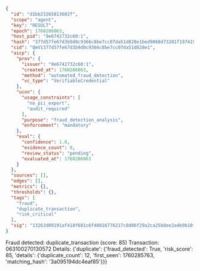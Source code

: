 ```json
{
  "id": "d1bb23265813602f",
  "scope": "agent",
  "key": "RESULT",
  "epoch": 1760286063,
  "host_pid": "9e6742732c60:1",
  "hash": "377d57fe67d3b9d0c9366c8be7cc07da51d828e1bed9068d73201f19741982be",
  "cid": "QmV1377d57fe67d3b9d0c9366c8be7cc07da51d828e1",
  "aicp": {
    "prov": {
      "issuer": "9e6742732c60:1",
      "created_at": 1760286063,
      "method": "automated_fraud_detection",
      "vc_type": "VerifiableCredential"
    },
    "ucon": {
      "usage_constraints": [
        "no_pii_export",
        "audit_required"
      ],
      "purpose": "fraud_detection_analysis",
      "enforcement": "mandatory"
    },
    "eval": {
      "confidence": 1.0,
      "evidence_count": 0,
      "review_status": "pending",
      "evaluated_at": 1760286063
    }
  },
  "sources": [],
  "edges": [],
  "metrics": {},
  "thresholds": {},
  "tags": [
    "fraud",
    "duplicate_transaction",
    "risk_critical"
  ],
  "sig": "13263d09191af418f681c6f48016776217c8d06f29a2ca25b8ee2a4b9b10f48e"
}
```

Fraud detected: duplicate_transaction (score: 85)
Transaction: 063100270130572
Details: {'duplicate': {'fraud_detected': True, 'risk_score': 85, 'details': {'duplicate_count': 12, 'first_seen': 1760285763, 'matching_hash': '3a095194dc4eaf85'}}}